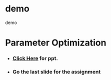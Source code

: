 # demo
demo
# Parameter Optimization
- ### **<a href="[psrana.com](https://www.psrana.com/)"> Click Here</a> for ppt.**
- ### Go the last slide for the assignment
